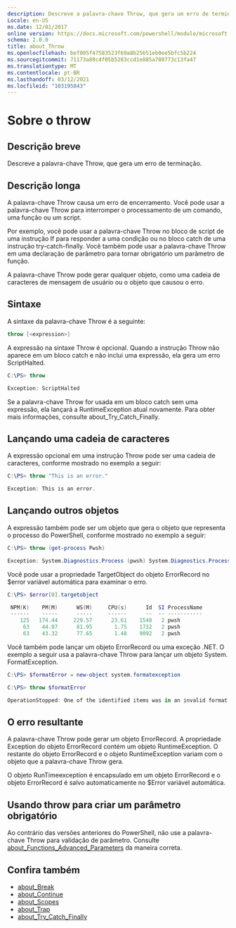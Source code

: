 ```yaml
---
description: Descreve a palavra-chave Throw, que gera um erro de terminação.
Locale: en-US
ms.date: 12/01/2017
online version: https://docs.microsoft.com/powershell/module/microsoft.powershell.core/about/about_throw?view=powershell-7.2&WT.mc_id=ps-gethelp
schema: 2.0.0
title: about_Throw
ms.openlocfilehash: bef005f47583523f69a8b25651eb0ee5bfc5b224
ms.sourcegitcommit: 71173a89c4f05b5283ccd1e885a780773c13fa47
ms.translationtype: MT
ms.contentlocale: pt-BR
ms.lasthandoff: 03/12/2021
ms.locfileid: "103195843"
---
```

# <a name="about-throw"></a>Sobre o throw

## <a name="short-description"></a>Descrição breve
Descreve a palavra-chave Throw, que gera um erro de terminação.

## <a name="long-description"></a>Descrição longa

A palavra-chave Throw causa um erro de encerramento. Você pode usar a palavra-chave Throw para interromper o processamento de um comando, uma função ou um script.

Por exemplo, você pode usar a palavra-chave Throw no bloco de script de uma instrução If para responder a uma condição ou no bloco catch de uma instrução try-catch-finally. Você também pode usar a palavra-chave Throw em uma declaração de parâmetro para tornar obrigatório um parâmetro de função.

A palavra-chave Throw pode gerar qualquer objeto, como uma cadeia de caracteres de mensagem de usuário ou o objeto que causou o erro.

## <a name="syntax"></a>Sintaxe

A sintaxe da palavra-chave Throw é a seguinte:

```powershell
throw [<expression>]
```

A expressão na sintaxe Throw é opcional. Quando a instrução Throw não aparece em um bloco catch e não inclui uma expressão, ela gera um erro ScriptHalted.

```powershell
C:\PS> throw

Exception: ScriptHalted
```

Se a palavra-chave Throw for usada em um bloco catch sem uma expressão, ela lançará a RuntimeException atual novamente. Para obter mais informações, consulte about_Try_Catch_Finally.

## <a name="throwing-a-string"></a>Lançando uma cadeia de caracteres

A expressão opcional em uma instrução Throw pode ser uma cadeia de caracteres, conforme mostrado no exemplo a seguir:

```powershell
C:\PS> throw "This is an error."

Exception: This is an error.
```

## <a name="throwing-other-objects"></a>Lançando outros objetos

A expressão também pode ser um objeto que gera o objeto que representa o processo do PowerShell, conforme mostrado no exemplo a seguir:

```powershell
C:\PS> throw (get-process Pwsh)

Exception: System.Diagnostics.Process (pwsh) System.Diagnostics.Process (pwsh) System.Diagnostics.Process (pwsh)
```

Você pode usar a propriedade TargetObject do objeto ErrorRecord no $error variável automática para examinar o erro.

```powershell
C:\PS> $error[0].targetobject

 NPM(K)    PM(M)      WS(M)     CPU(s)      Id  SI ProcessName
 ------    -----      -----     ------      --  -- -----------
    125   174.44     229.57      23.61    1548   2 pwsh
     63    44.07      81.95       1.75    1732   2 pwsh
     63    43.32      77.65       1.48    9092   2 pwsh
```

Você também pode lançar um objeto ErrorRecord ou uma exceção .NET. O exemplo a seguir usa a palavra-chave Throw para lançar um objeto System. FormatException.

```powershell
C:\PS> $formatError = new-object system.formatexception

C:\PS> throw $formatError

OperationStopped: One of the identified items was in an invalid format.
```

## <a name="the-resulting-error"></a>O erro resultante

A palavra-chave Throw pode gerar um objeto ErrorRecord. A propriedade Exception do objeto ErrorRecord contém um objeto RuntimeException. O restante do objeto ErrorRecord e o objeto RuntimeException variam com o objeto que a palavra-chave Throw gera.

O objeto RunTimeexception é encapsulado em um objeto ErrorRecord e o objeto ErrorRecord é salvo automaticamente no $Error variável automática.

## <a name="using-throw-to-create-a-mandatory-parameter"></a>Usando throw para criar um parâmetro obrigatório

Ao contrário das versões anteriores do PowerShell, não use a palavra-chave Throw para validação de parâmetro. Consulte [about_Functions_Advanced_Parameters](about_Functions_Advanced_Parameters.md) da maneira correta.

## <a name="see-also"></a>Confira também

- [about_Break](about_Break.md)
- [about_Continue](about_Continue.md)
- [about_Scopes](about_Scopes.md)
- [about_Trap](about_Trap.md)
- [about_Try_Catch_Finally](about_Try_Catch_Finally.md)
